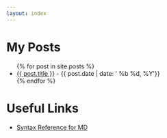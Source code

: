 ```yaml
---
layout: index
---
```


# My Posts

<ul>
  {% for post in site.posts %}
    <li>
      <a href="{{ post.url }}">{{ post.title }}</a> - {{ post.date | date: ' %b %d, %Y'}}
    </li>
  {% endfor %}
</ul>

# Useful Links

- [Syntax Reference for MD](syntax-ref)

